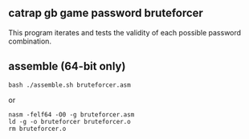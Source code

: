 ## catrap gb game password bruteforcer

This program iterates and tests the validity of each possible password combination. 

## assemble (64-bit only)
```
bash ./assemble.sh bruteforcer.asm
```
or
```
nasm -felf64 -O0 -g bruteforcer.asm
ld -g -o bruteforcer bruteforcer.o
rm bruteforcer.o
```
